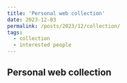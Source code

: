 ```yaml
---
title: 'Personal web collection'
date: 2023-12-03
permalink: /posts/2023/12/collection/
tags:
  - collection
  - interested people
---
```


## Personal web collection


